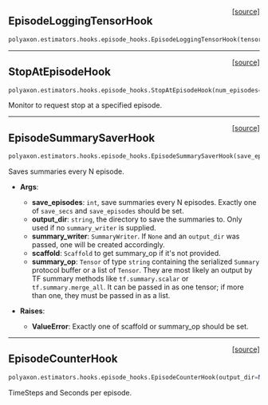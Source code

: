 <span style="float:right;">[[source]](https://github.com/polyaxon/polyaxon-docs/blob/master/polyaxon/estimators/hooks/episode_hooks.py#L126)</span>
## EpisodeLoggingTensorHook

```python
polyaxon.estimators.hooks.episode_hooks.EpisodeLoggingTensorHook(tensors, every_n_episodes, formatter=None)
```


----

<span style="float:right;">[[source]](https://github.com/polyaxon/polyaxon-docs/blob/master/polyaxon/estimators/hooks/episode_hooks.py#L80)</span>
## StopAtEpisodeHook

```python
polyaxon.estimators.hooks.episode_hooks.StopAtEpisodeHook(num_episodes=None, last_episode=None)
```

Monitor to request stop at a specified episode.

----

<span style="float:right;">[[source]](https://github.com/polyaxon/polyaxon-docs/blob/master/polyaxon/estimators/hooks/episode_hooks.py#L191)</span>
## EpisodeSummarySaverHook

```python
polyaxon.estimators.hooks.episode_hooks.EpisodeSummarySaverHook(save_episodes=None, output_dir=None, summary_writer=None, scaffold=None, summary_op=None)
```

Saves summaries every N episode.

- __Args__:
	- __save_episodes__: `int`, save summaries every N episodes. Exactly one of
		`save_secs` and `save_episodes` should be set.
	- __output_dir__: `string`, the directory to save the summaries to. Only used
		if no `summary_writer` is supplied.
	- __summary_writer__: `SummaryWriter`. If `None` and an `output_dir` was passed,
		one will be created accordingly.
	- __scaffold__: `Scaffold` to get summary_op if it's not provided.
	- __summary_op__: `Tensor` of type `string` containing the serialized `Summary`
		protocol buffer or a list of `Tensor`. They are most likely an output
		by TF summary methods like `tf.summary.scalar` or
		`tf.summary.merge_all`. It can be passed in as one tensor; if more
		than one, they must be passed in as a list.

- __Raises__:
	- __ValueError__: Exactly one of scaffold or summary_op should be set.


----

<span style="float:right;">[[source]](https://github.com/polyaxon/polyaxon-docs/blob/master/polyaxon/estimators/hooks/episode_hooks.py#L386)</span>
## EpisodeCounterHook

```python
polyaxon.estimators.hooks.episode_hooks.EpisodeCounterHook(output_dir=None, summary_writer=None)
```

TimeSteps and Seconds per episode.